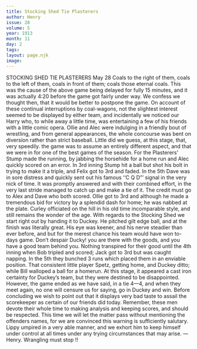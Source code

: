 ```yaml
---
title: Stocking Shed Tie Plasterers
author: Henry
issue: 28
volume: 5
year: 1913
month: 11
day: 2
tags:
layout: page.njk
image:
---
```

STOCKING SHED TIE PLASTERERS    May 28   Coals to the right of them, coals to the left of them, coals in front of them; coals those eternal coals. This was the cause of the above game being delayed for fully 15 minutes, and it was actually 4:20 before the game got fairly under way. We confess we thought then, that it would be better to postpone the game. On account of these continual interruptions by coal-wagons, not the slightest interest seemed to be displayed by either team, and incidentally we noticed our Harry who, to while away a little time, was entertaining a few of his friends with a little comic opera. Ollie and Alec were indulging in a friendly bout of wrestling, and from general appearances, the whole concourse was bent on diversion rather than strict baseball. Little did we guess, at this stage, that, very speedily. the game was to assume an entirely different aspect, and that we were in for one of the best games of the season.    For the Plasterers’ Stump made the running, by jabbing the horsehide for a home run and Alec quickly scored on an error. In 3rd inning Stump hit a ball but shot his bolt in trying to make it a triple, and Felix got to 3rd and faded. In the 5th Dave was in sore distress and quickly sent out his famous ‘‘C Q D”’ signal in the very nick of time. It was promptly answered and with their combined effort, in the very last stride managed to catch up and make a tie of it. The credit must go to Alex and Dave who both scored. Ollie got to 3rd and although he made a tremendous bid for victory by a splendid dash for home; he was nabbed at the plate. Curley officiated on the hill in his old time incomparable style, and still remains the wonder of the age. With regards to the Stocking Shed we start right out by handing it to Duckey. He pitched gilt edge ball, and at the finish was literally great. His eye was keener, and his nerve steadier than ever before, and but for the merest chance his team would have won to-days game. Don’t despair Ducky! you are there with the goods, and you have a good team behind you. Nothing transpired for their good until the 4th inning when Bob tripled and scored; Jack got to 3rd but was caught napping. In the 5th they bunched 3 runs which placed them in an enviable position. That consistent little player Spetz, getting home, and Duckey ditto; while Bill walloped a ball for a homerun. At this stage, it appeared a cast iron certainty for Duckey’s team, but they were destined to be disappointed. However, the game ended as we have said, in a tie 4—4, and when they meet again, no one will censure us for saying, go in Duckey and win. Before concluding we wish to point out that it displays very bad taste to assail the scorekeeper as certain of our friends did today. Remember, these men devote their whole time to making analysis and keeping scores, and should be respected. This time we will let the matter pass without mentioning the offenders names, for we are convinced this warning is sufficiently salutary. Lippy umpired in a very able manner, and we exhort him to keep himself under control at all times under any trying circumstances that may arise. —Henry.       Wrangling must stop !! 
